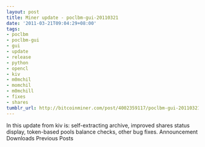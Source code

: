 ```yaml
---
layout: post
title: Miner update - poclbm-gui-20110321
date: '2011-03-21T09:04:29+08:00'
tags:
- poclbm
- poclbm-gui
- gui
- update
- release
- python
- opencl
- kiv
- m0mchil
- momchil
- m0mchill
- fixes
- shares
tumblr_url: http://bitcoinminer.com/post/4002359117/poclbm-gui-20110321
---
```

In this update from kiv is: self-extracting archive, improved shares status display, token-based pools balance checks, other bug fixes.
Announcement
Downloads
Previous Posts
